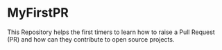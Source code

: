 # MyFirstPR
This Repository helps the first timers to learn how to raise a Pull Request (PR) and how can they contribute to open source projects.
